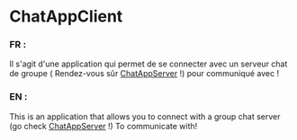 # ChatAppClient
### FR :
Il s'agit d'une application qui permet de se connecter avec un serveur chat de groupe ( Rendez-vous sûr [ChatAppServer](https://github.com/AKAM-VNW/ChatAppServer) !) pour communiqué avec !

### EN :
This is an application that allows you to connect with a group chat server (go check [ChatAppServer](https://github.com/AKAM-VNW/ChatAppServer) !) To communicate with!
